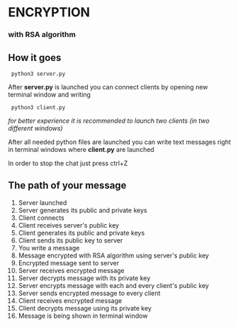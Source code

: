 # ENCRYPTION
### with RSA algorithm

## How it goes
<pre><code> python3 server.py</code></pre>

After **server.py** is launched you can connect clients by opening
new terminal window and writing </br>
<pre><code> python3 client.py</code></pre>

*for better experience it is recommended to launch two
clients (in two different windows)*

After all needed python files are launched you can write text messages right in terminal windows where **client.py**
are launched

In order to stop the chat just press ctrl+Z


## The path of your message
1. Server launched
2. Server generates its public and private keys
3. Client connects
4. Client receives server's public key
5. Client generates its public and private keys
6. Client sends its public key to server
7. You write a message
8. Message encrypted with RSA algorithm using server's public key
9. Encrypted message sent to server
10. Server receives encrypted message
11. Server decrypts message with its private key
12. Server encrypts message with each and every client's public key
13. Server sends encrypted message to every client
14. Client receives encrypted message
15. Client decrypts message using its private key
16. Message is being shown in terminal window



